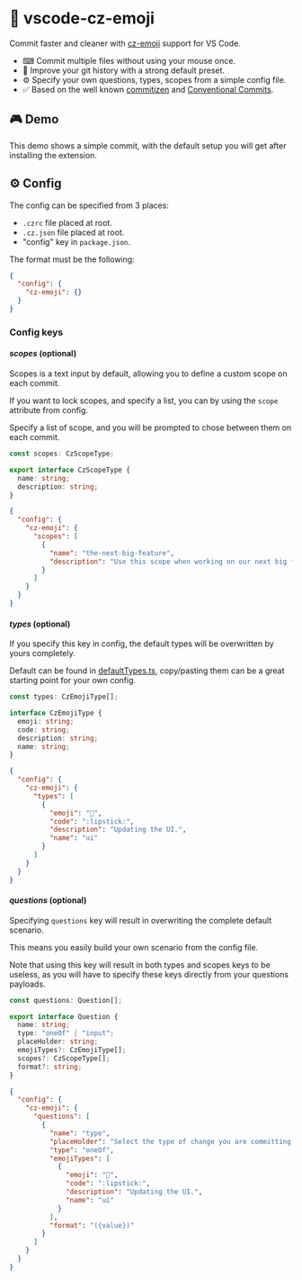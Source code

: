 # 💄 vscode-cz-emoji

Commit faster and cleaner with [cz-emoji](https://github.com/ngryman/cz-emoji) support for VS Code.

- ⌨ Commit multiple files without using your mouse once.
- 💄 Improve your git history with a strong default preset.
- ⚙ Specify your own questions, types, scopes from a simple config file.
- ✅ Based on the well known [commitizen](https://github.com/commitizen/cz-cli) and [Conventional Commits](https://www.conventionalcommits.org/).

## 🎮 Demo

This demo shows a simple commit, with the default setup you will get after installing the extension.

## ⚙️ Config

The config can be specified from 3 places:

- `.czrc` file placed at root.
- `.cz.json` file placed at root.
- "config" key in `package.json`.

The format must be the following:

```json
{
  "config": {
    "cz-emoji": {}
  }
}
```

### Config keys

#### _scopes_ (optional)

Scopes is a text input by default, allowing you to define a custom scope on each commit.

If you want to lock scopes, and specify a list, you can by using the `scope` attribute from config.

Specify a list of scope, and you will be prompted to chose between them on each commit.

```typescript
const scopes: CzScopeType;

export interface CzScopeType {
  name: string;
  description: string;
}
```

```json
{
  "config": {
    "cz-emoji": {
      "scopes": [
        {
          "name": "the-next-big-feature",
          "description": "Use this scope when working on our next big feature"
        }
      ]
    }
  }
}
```

#### _types_ (optional)

If you specify this key in config, the default types will be overwritten by yours completely.

Default can be found in [defaultTypes.ts](/blob/main/src/helpers/defaultTypes.ts), copy/pasting them can be a great starting point for your own config.

```typescript
const types: CzEmojiType[];

interface CzEmojiType {
  emoji: string;
  code: string;
  description: string;
  name: string;
}
```

```json
{
  "config": {
    "cz-emoji": {
      "types": [
        {
          "emoji": "💄",
          "code": ":lipstick:",
          "description": "Updating the UI.",
          "name": "ui"
        }
      ]
    }
  }
}
```

#### _questions_ (optional)

Specifying `questions` key will result in overwriting the complete default scenario.

This means you easily build your own scenario from the config file.

Note that using this key will result in both types and scopes keys to be useless, as you will have to specify these keys directly from your questions payloads.

```typescript
const questions: Question[];

export interface Question {
  name: string;
  type: "oneOf" | "input";
  placeHolder: string;
  emojiTypes?: CzEmojiType[];
  scopes?: CzScopeType[];
  format?: string;
}
```

```json
{
  "config": {
    "cz-emoji": {
      "questions": [
        {
          "name": "type",
          "placeHolder": "Select the type of change you are committing (type)",
          "type": "oneOf",
          "emojiTypes": [
            {
              "emoji": "💄",
              "code": ":lipstick:",
              "description": "Updating the UI.",
              "name": "ui"
            }
          ],
          "format": "({value})"
        }
      ]
    }
  }
}
```
